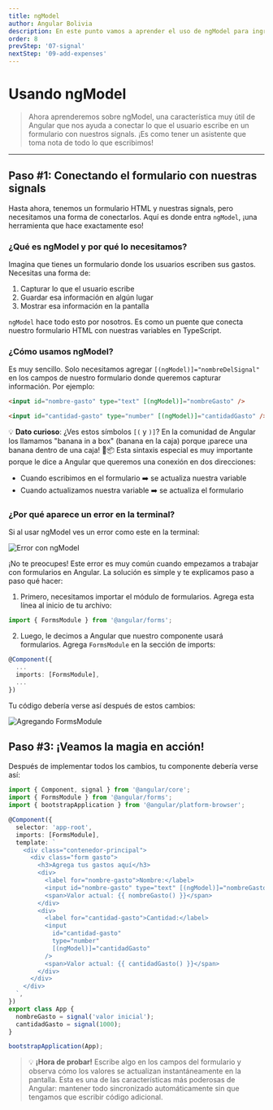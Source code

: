 ```yaml
---
title: ngModel
author: Angular Bolivia
description: En este punto vamos a aprender el uso de ngModel para ingresar nuestros gastos.
order: 8
prevStep: '07-signal'
nextStep: '09-add-expenses'
---
```


# Usando ngModel

> Ahora aprenderemos sobre ngModel, una característica muy útil de Angular que nos ayuda a conectar lo que el usuario escribe en un formulario con nuestros signals. ¡Es como tener un asistente que toma nota de todo lo que escribimos!

---

## Paso #1: Conectando el formulario con nuestras signals

Hasta ahora, tenemos un formulario HTML y nuestras signals, pero necesitamos una forma de conectarlos. Aquí es donde entra `ngModel`, ¡una herramienta que hace exactamente eso!

### ¿Qué es ngModel y por qué lo necesitamos?

Imagina que tienes un formulario donde los usuarios escriben sus gastos. Necesitas una forma de:

1. Capturar lo que el usuario escribe
2. Guardar esa información en algún lugar
3. Mostrar esa información en la pantalla

`ngModel` hace todo esto por nosotros. Es como un puente que conecta nuestro formulario HTML con nuestras variables en TypeScript.

### ¿Cómo usamos ngModel?

Es muy sencillo. Solo necesitamos agregar `[(ngModel)]="nombreDelSignal"` en los campos de nuestro formulario donde queremos capturar información. Por ejemplo:

```html
<input id="nombre-gasto" type="text" [(ngModel)]="nombreGasto" />
```

```html
<input id="cantidad-gasto" type="number" [(ngModel)]="cantidadGasto" />
```

💡 **Dato curioso**: ¿Ves estos símbolos `[(` y `)]`? En la comunidad de Angular los llamamos "banana in a box" (banana en la caja) porque ¡parece una banana dentro de una caja! 🍌📦
Esta sintaxis especial es muy importante porque le dice a Angular que queremos una conexión en dos direcciones:

- Cuando escribimos en el formulario ➡️ se actualiza nuestra variable
- Cuando actualizamos nuestra variable ➡️ se actualiza el formulario

### ¿Por qué aparece un error en la terminal?

Si al usar ngModel ves un error como este en la terminal:

![Error con ngModel](/images/tutorial/component-1-error.png)

¡No te preocupes! Este error es muy común cuando empezamos a trabajar con formularios en Angular. La solución es simple y te explicamos paso a paso qué hacer:

1. Primero, necesitamos importar el módulo de formularios. Agrega esta línea al inicio de tu archivo:

```ts
import { FormsModule } from '@angular/forms';
```

2. Luego, le decimos a Angular que nuestro componente usará formularios. Agrega `FormsModule` en la sección de imports:

```ts
@Component({
  ...
  imports: [FormsModule],
  ...
})
```

Tu código debería verse así después de estos cambios:

![Agregando FormsModule](/images/tutorial/component-1-error-fix.png)

## Paso #3: ¡Veamos la magia en acción!

Después de implementar todos los cambios, tu componente debería verse así:

```typescript
import { Component, signal } from '@angular/core';
import { FormsModule } from '@angular/forms';
import { bootstrapApplication } from '@angular/platform-browser';

@Component({
  selector: 'app-root',
  imports: [FormsModule],
  template: `
    <div class="contenedor-principal">
      <div class="form gasto">
        <h3>Agrega tus gastos aquí</h3>
        <div>
          <label for="nombre-gasto">Nombre:</label>
          <input id="nombre-gasto" type="text" [(ngModel)]="nombreGasto" />
          <span>Valor actual: {{ nombreGasto() }}</span>
        </div>
        <div>
          <label for="cantidad-gasto">Cantidad:</label>
          <input
            id="cantidad-gasto"
            type="number"
            [(ngModel)]="cantidadGasto"
          />
          <span>Valor actual: {{ cantidadGasto() }}</span>
        </div>
      </div>
    </div>
  `,
})
export class App {
  nombreGasto = signal('valor inicial');
  cantidadGasto = signal(1000);
}

bootstrapApplication(App);
```

> 💡 **¡Hora de probar!** Escribe algo en los campos del formulario y observa cómo los valores se actualizan instantáneamente en la pantalla. Esta es una de las características más poderosas de Angular: mantener todo sincronizado automáticamente sin que tengamos que escribir código adicional.
